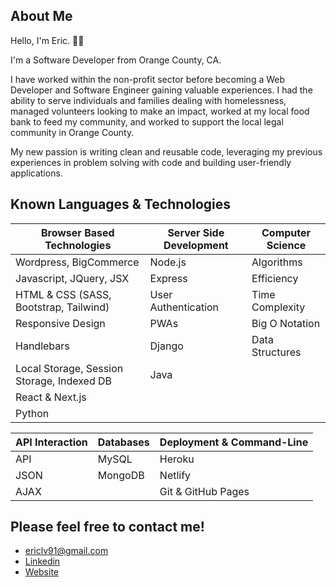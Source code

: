 ## About Me

Hello, I'm Eric. 🤘🏼

I'm a Software Developer from Orange County, CA.

I have worked within the non-profit sector before becoming a Web Developer and Software Engineer gaining valuable experiences. I had the ability to serve individuals and families dealing with homelessness, managed volunteers looking to make an impact, worked at my local food bank to feed my community, and worked to support the local legal community in Orange County.

My new passion is writing clean and reusable code, leveraging my previous experiences in problem solving with code and building user-friendly applications.

## Known Languages & Technologies

| Browser Based Technologies                 | Server Side Development | Computer Science |
| ------------------------------------------ | ----------------------- | ---------------- |
| Wordpress, BigCommerce                     | Node.js                 | Algorithms       |
| Javascript, JQuery, JSX                    | Express                 | Efficiency       |
| HTML & CSS (SASS, Bootstrap, Tailwind)     | User Authentication     | Time Complexity  |
| Responsive Design                          | PWAs                    | Big O Notation   |
| Handlebars                                 | Django                  | Data Structures  |
| Local Storage, Session Storage, Indexed DB | Java                    |                  |
| React & Next.js                            |                         |                  |
| Python                                     |                         |                  |


| API Interaction | Databases | Deployment & Command-Line |
| --------------- | --------- | ------------------------- |
| API             | MySQL     | Heroku                    |
| JSON            | MongoDB   | Netlify                   |
| AJAX            |           | Git & GitHub Pages        |

## Please feel free to contact me!

- ericlv91@gmail.com
- [Linkedin](https://www.linkedin.com/in/ericvuu)
- [Website](https://www.ericvuu.dev/)
